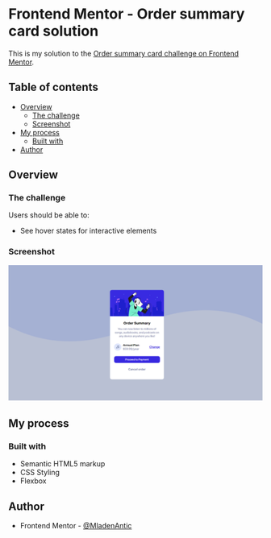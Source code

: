 # Frontend Mentor - Order summary card solution

This is my solution to the [Order summary card challenge on Frontend Mentor](https://www.frontendmentor.io/challenges/order-summary-component-QlPmajDUj). 

## Table of contents

- [Overview](#overview)
  - [The challenge](#the-challenge)
  - [Screenshot](#screenshot)
- [My process](#my-process)
  - [Built with](#built-with)
- [Author](#author)

## Overview

### The challenge

Users should be able to:

- See hover states for interactive elements

### Screenshot

![](./Screenshot_order.png)

## My process

### Built with

- Semantic HTML5 markup
- CSS Styling
- Flexbox

## Author

- Frontend Mentor - [@MladenAntic](https://www.frontendmentor.io/profile/MladenAntic)
